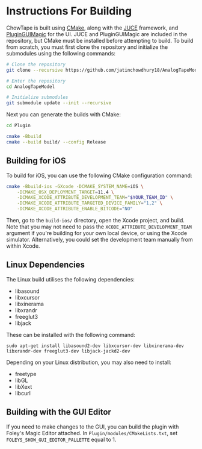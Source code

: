 # Instructions For Building
ChowTape is built using [CMake](https://cmake.org),
along with the [JUCE](https://github.com/juce-framework/JUCE) 
framework, and [PluginGUIMagic](https://github.com/ffAudio/PluginGUIMagic)
for the UI. JUCE and PluginGUIMagic are included in
the repository, but CMake must be installed before
attempting to build. To build from scratch, you must
first clone the repository and initialize the submodules 
using the following commands:

```bash
# Clone the repository
git clone --recursive https://github.com/jatinchowdhury18/AnalogTapeModel.git

# Enter the repository
cd AnalogTapeModel

# Initialize submodules
git submodule update --init --recursive
```

Next you can generate the builds with CMake:

```bash
cd Plugin

cmake -Bbuild
cmake --build build/ --config Release
```

## Building for iOS

To build for iOS, you can use the following CMake configuration command:
```bash
cmake -Bbuild-ios -GXcode -DCMAKE_SYSTEM_NAME=iOS \
    -DCMAKE_OSX_DEPLOYMENT_TARGET=11.4 \
    -DCMAKE_XCODE_ATTRIBUTE_DEVELOPMENT_TEAM="$YOUR_TEAM_ID" \
    -DCMAKE_XCODE_ATTRIBUTE_TARGETED_DEVICE_FAMILY="1,2" \
    -DCMAKE_XCODE_ATTRIBUTE_ENABLE_BITCODE="NO"
```
Then, go to the `build-ios/` directory, open the Xcode 
project, and build. Note that you may not need to pass
the  `XCODE_ATTRIBUTE_DEVELOPMENT_TEAM` argument if
you're  building for your own local device, or using
the Xcode simulator. Alternatively, you could set the 
development team manually from within Xcode.

## Linux Dependencies
The Linux build utilises the following dependencies:
- libasound
- libxcursor
- libxinerama
- libxrandr
- freeglut3
- libjack

These can be installed with the following command:
```
sudo apt-get install libasound2-dev libxcursor-dev libxinerama-dev libxrandr-dev freeglut3-dev libjack-jackd2-dev
```
Depending on your Linux distribution, you may also need to install:
- freetype
- libGL
- libXext
- libcurl

## Building with the GUI Editor
If you need to make changes to the GUI, you can build
the plugin with Foley's Magic Editor attached. In
`Plugin/modules/CMakeLists.txt`, set 
`FOLEYS_SHOW_GUI_EDITOR_PALLETTE` equal to 1.
